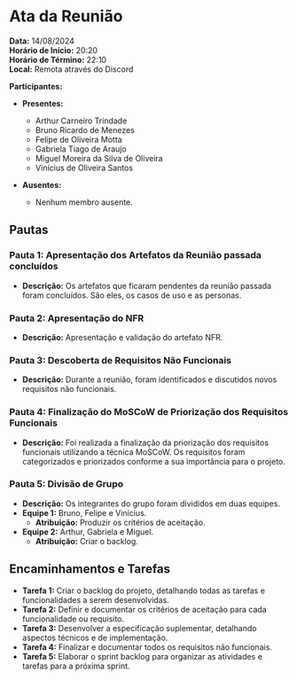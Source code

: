 # Ata da Reunião

**Data:** 14/08/2024  
**Horário de Início:** 20:20  
**Horário de Término:** 22:10  
**Local:** Remota através do Discord

**Participantes:**  

- **Presentes:**
  - Arthur Carneiro Trindade
  - Bruno Ricardo de Menezes
  - Felipe de Oliveira Motta
  - Gabriela Tiago de Araujo
  - Miguel Moreira da Silva de Oliveira
  - Vinícius de Oliveira Santos

- **Ausentes:**
  - Nenhum membro ausente.

## Pautas

### Pauta 1: Apresentação dos Artefatos da Reunião passada concluídos

- **Descrição:** Os artefatos que ficaram pendentes da reunião passada foram concluídos. São eles, os casos de uso e as personas.

### Pauta 2: Apresentação do NFR

- **Descrição:** Apresentação e validação do artefato NFR.

### Pauta 3: Descoberta de Requisitos Não Funcionais

- **Descrição:** Durante a reunião, foram identificados e discutidos novos requisitos não funcionais.

### Pauta 4: Finalização do MoSCoW de Priorização dos Requisitos Funcionais

- **Descrição:** Foi realizada a finalização da priorização dos requisitos funcionais utilizando a técnica MoSCoW. Os requisitos foram categorizados e priorizados conforme a sua importância para o projeto.

### Pauta 5: Divisão de Grupo

- **Descrição:** Os integrantes do grupo foram divididos em duas equipes.
- **Equipe 1:** Bruno, Felipe e Vinícius.
  - **Atribuição:** Produzir os critérios de aceitação.
- **Equipe 2:** Arthur, Gabriela e Miguel.
  - **Atribuição:** Criar o backlog.

## Encaminhamentos e Tarefas

- **Tarefa 1:** Criar o backlog do projeto, detalhando todas as tarefas e funcionalidades a serem desenvolvidas.
- **Tarefa 2:** Definir e documentar os critérios de aceitação para cada funcionalidade ou requisito.
- **Tarefa 3:** Desenvolver a especificação suplementar, detalhando aspectos técnicos e de implementação.
- **Tarefa 4:** Finalizar e documentar todos os requisitos não funcionais.
- **Tarefa 5:** Elaborar o sprint backlog para organizar as atividades e tarefas para a próxima sprint.